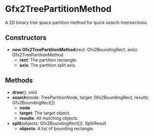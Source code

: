# Gfx2TreePartitionMethod

A 2D binary tree space partition method for quick search intersections.
## Constructors
* **new Gfx2TreePartitionMethod**(rect: Gfx2BoundingRect, axis): Gfx2TreePartitionMethod   
  * **rect**: The partition rectangle.
  * **axis**: The partition split axis.
## Methods
* **draw**(): void   
* **search**(node: TreePartitionNode, target: Gfx2BoundingRect, results: Gfx2BoundingRect[])   
  * **node**
  * **target**: The target object.
  * **results**: All matching objects.
* **split**(objects: Gfx2BoundingRect[]): SplitResult   
  * **objects**: A list of bounding rectangle.
